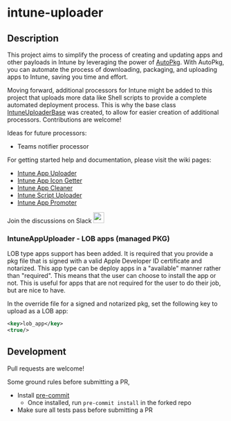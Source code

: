 # intune-uploader

## Description
This project aims to simplify the process of creating and updating apps and other payloads in Intune by leveraging the power of [AutoPkg](https://github.com/autopkg/autopkg). With AutoPkg, you can automate the process of downloading, packaging, and uploading apps to Intune, saving you time and effort.

Moving forward, additional processors for Intune might be added to this project that uploads more data like Shell scripts to provide a complete automated deployment process. This is why the base class [IntuneUploaderBase](IntuneUploader/IntuneUploaderLib/IntuneUploaderBase.py) was created, to allow for easier creation of additional processors. Contributions are welcome!

Ideas for future processors:
- Teams notifier processor

For getting started help and documentation, please visit the wiki pages:
- [Intune App Uploader](https://github.com/almenscorner/intune-uploader/wiki/IntuneAppUploader)
- [Intune App Icon Getter](https://github.com/almenscorner/intune-uploader/wiki/IntuneAppIconGetter)
- [Intune App Cleaner](https://github.com/almenscorner/intune-uploader/wiki/IntuneAppCleaner)
- [Intune Script Uploader](https://github.com/almenscorner/intune-uploader/wiki/IntuneScriptUploader)
- [Intune App Promoter](https://github.com/almenscorner/intune-uploader/wiki/IntuneAppPromoter)

Join the discussions on Slack  <a href="https://macadmins.slack.com/archives/C05EDN7P337">
    <img height="25" src="https://cdn4.iconfinder.com/data/icons/logos-and-brands/512/306_Slack_logo-256.png"/>
</a>

### IntuneAppUploader - LOB apps (managed PKG)
LOB type apps support has been added. It is required that you provide a pkg file that is signed with a valid Apple Developer ID certificate and notarized. This app type can be deploy apps in a "available" manner rather than "required". This means that the user can choose to install the app or not. This is useful for apps that are not required for the user to do their job, but are nice to have.

In the override file for a signed and notarized pkg, set the following key to upload as a LOB app:
```xml
<key>lob_app</key>
<true/>
```

## Development
Pull requests are welcome!

Some ground rules before submitting a PR,
* Install [pre-commit](https://pre-commit.com)
   * Once installed, run `pre-commit install` in the forked repo
* Make sure all tests pass before submitting a PR
